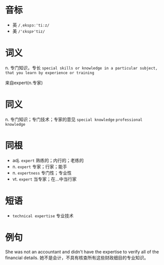 # 音标

- 英 `/ˌekspɜː'tiːz/`
- 美 `/'ɛkspɝ'tiz/`

# 词义

n. 专门知识，专长
`special skills or knowledge in a particular subject, that you learn by experience or training`



来自expert(n.专家)

# 同义

n. 专门知识；专门技术；专家的意见
`special knowledge` `professional knowledge`

# 同根

- adj. `expert` 熟练的；内行的；老练的
- n. `expert` 专家；行家；能手
- n. `expertness` 专门性；专业性
- vt. `expert` 当专家；在…中当行家

# 短语

- `technical expertise` 专业技术

# 例句

She was not an accountant and didn't have the expertise to verify all of the financial details.
她不是会计，不具有核查所有这些财政细目的专业知识。


